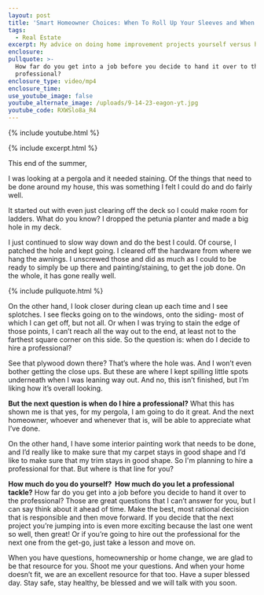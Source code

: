 ```yaml
---
layout: post
title: 'Smart Homeowner Choices: When To Roll Up Your Sleeves and When To Hire a Pro'
tags:
  - Real Estate
excerpt: My advice on doing home improvement projects yourself versus hiring a pro.
enclosure:
pullquote: >-
  How far do you get into a job before you decide to hand it over to the
  professional?
enclosure_type: video/mp4
enclosure_time:
use_youtube_image: false
youtube_alternate_image: /uploads/9-14-23-eagon-yt.jpg
youtube_code: RXWSlo8a_R4
---
```

{% include youtube.html %}

{% include excerpt.html %}

This end of the summer,

I was looking at a pergola and it needed staining. Of the things that need to be done around my house, this was something I felt I could do and do fairly well.

It started out with even just clearing off the deck so I could make room for ladders. What do you know? I dropped the petunia planter and made a big hole in my deck.

I just continued to slow way down and do the best I could. Of course, I patched the hole and kept going. I cleared off the hardware from where we hang the awnings. I unscrewed those and did as much as I could to be ready to simply be up there and painting/staining, to get the job done. On the whole, it has gone really well.

{% include pullquote.html %}

On the other hand, I look closer during clean up each time and I see splotches. I see flecks going on to the windows, onto the siding- most of which I can get off, but not all. Or when I was trying to stain the edge of those points, I can’t reach all the way out to the end, at least not to the farthest square corner on this side. So the question is: when do I decide to hire a professional?

See that plywood down there? That’s where the hole was. And I won’t even bother getting the close ups. But these are where I kept spilling little spots underneath when I was leaning way out. And no, this isn’t finished, but I’m liking how it’s overall looking.&nbsp;

**But the next question is when do I hire a professional?** What this has shown me is that yes, for my pergola, I am going to do it great. And the next homeowner, whoever and whenever that is, will be able to appreciate what I’ve done.

On the other hand, I have some interior painting work that needs to be done, and I’d really like to make sure that my carpet stays in good shape and I’d like to make sure that my trim stays in good shape. So I'm planning to hire a professional for that. But where is that line for you?

**How much do you do yourself? &nbsp;How much do you let a professional tackle?** How far do you get into a job before you decide to hand it over to the professional? Those are great questions that I can’t answer for you, but I can say think about it ahead of time. Make the best, most rational decision that is responsible and then move forward. If you decide that the next project you’re jumping into is even more exciting because the last one went so well, then great! Or if you’re going to hire out the professional for the next one from the get-go, just take a lesson and move on.

When you have questions, homeownership or home change, we are glad to be that resource for you. Shoot me your questions. And when your home doesn’t fit, we are an excellent resource for that too. Have a super blessed day. Stay safe, stay healthy, be blessed and we will talk with you soon.